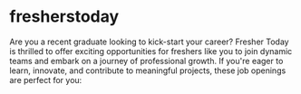 # fresherstoday
Are you a recent graduate looking to kick-start your career? Fresher Today is thrilled to offer exciting opportunities for freshers like you to join dynamic teams and embark on a journey of professional growth. If you're eager to learn, innovate, and contribute to meaningful projects, these job openings are perfect for you:
